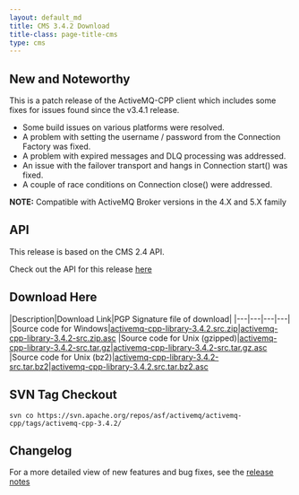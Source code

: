 ```yaml
---
layout: default_md
title: CMS 3.4.2 Download
title-class: page-title-cms
type: cms
---
```


New and Noteworthy
------------------

This is a patch release of the ActiveMQ-CPP client which includes some fixes for issues found since the v3.4.1 release.

*   Some build issues on various platforms were resolved.
*   A problem with setting the username / password from the Connection Factory was fixed.
*   A problem with expired messages and DLQ processing was addressed.
*   An issue with the failover transport and hangs in Connection start() was fixed.
*   A couple of race conditions on Connection close() were addressed.

**NOTE:** Compatible with ActiveMQ Broker versions in the 4.X and 5.X family

API
---

This release is based on the CMS 2.4 API.

Check out the API for this release [here](http://activemq.apache.org/cms/api_docs/activemqcpp-3.4.0/html)

Download Here
-------------

|Description|Download Link|PGP Signature file of download|
|---|---|---|---|
|Source code for Windows|[activemq-cpp-library-3.4.2.src.zip](http://archive.apache.org/dist/activemq/activemq-cpp/source/activemq-cpp-library-3.4.2-src.zip)|[activemq-cpp-library-3.4.2-src.zip.asc](http://archive.apache.org/dist/activemq/activemq-cpp/source/activemq-cpp-library-3.4.2-src.zip.asc)
|Source code for Unix (gzipped)|[activemq-cpp-library-3.4.2-src.tar.gz](http://archive.apache.org/dist/activemq/activemq-cpp/source/activemq-cpp-library-3.4.2-src.tar.gz)|[activemq-cpp-library-3.4.2-src.tar.gz.asc](http://archive.apache.org/dist/activemq/activemq-cpp/source/activemq-cpp-library-3.4.2-src.tar.gz.asc)
|Source code for Unix (bz2)|[activemq-cpp-library-3.4.2-src.tar.bz2](http://archive.apache.org/dist/activemq/activemq-cpp/source/activemq-cpp-library-3.4.2-src.tar.bz2)|[activemq-cpp-library-3.4.2.src.tar.bz2.asc](http://archive.apache.org/dist/activemq/activemq-cpp/source/activemq-cpp-library-3.4.2-src.tar.bz2.asc)

SVN Tag Checkout
----------------
```
svn co https://svn.apache.org/repos/asf/activemq/activemq-cpp/tags/activemq-cpp-3.4.2/
```

Changelog
---------

For a more detailed view of new features and bug fixes, see the [release notes](https://issues.apache.org/jira/secure/ReleaseNote.jspa?projectId=12311207&version=12319269)

